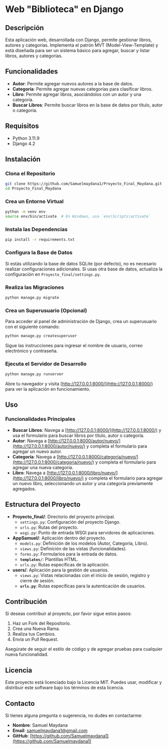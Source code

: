 # Web "Biblioteca" en Django

## Descripción

Esta aplicación web, desarrollada con Django, permite gestionar libros, autores y categorías. Implementa el patrón MVT (Model-View-Template) y está diseñada para ser un sistema básico para agregar, buscar y listar libros, autores y categorías.

## Funcionalidades

- **Autor**: Permite agregar nuevos autores a la base de datos.
- **Categoría**: Permite agregar nuevas categorías para clasificar libros.
- **Libro**: Permite agregar libros, asociándolos con un autor y una categoría.
- **Buscar Libros**: Permite buscar libros en la base de datos por título, autor o categoría.

## Requisitos

- Python 3.11.9
- Django 4.2

## Instalación

### Clona el Repositorio

```bash
git clone https://github.com/Samuelmaydana1/Proyecto_Final_Maydana.git
cd Proyecto_Final_Maydana
```

### Crea un Entorno Virtual

```bash
python -m venv env
source env/bin/activate  # En Windows, usa `env\Scripts\activate`
```

### Instala las Dependencias

```bash
pip install -r requirements.txt
```

### Configura la Base de Datos

Si estás utilizando la base de datos SQLite (por defecto), no es necesario realizar configuraciones adicionales. Si usas otra base de datos, actualiza la configuración en `Proyecto_final/settings.py`.

### Realiza las Migraciones

```bash
python manage.py migrate
```

### Crea un Superusuario (Opcional)

Para acceder al panel de administración de Django, crea un superusuario con el siguiente comando:

```bash
python manage.py createsuperuser
```

Sigue las instrucciones para ingresar el nombre de usuario, correo electrónico y contraseña.

### Ejecuta el Servidor de Desarrollo

```bash
python manage.py runserver
```

Abre tu navegador y visita [http://127.0.0.1:8000/](http://127.0.0.1:8000/) para ver la aplicación en funcionamiento.

## Uso

### Funcionalidades Principales

- **Buscar Libros**: Navega a [http://127.0.0.1:8000/](http://127.0.0.1:8000/) y usa el formulario para buscar libros por título, autor o categoría.
- **Autor**: Navega a [http://127.0.0.1:8000/autor/nuevo/](http://127.0.0.1:8000/autor/nuevo/) y completa el formulario para agregar un nuevo autor.
- **Categoría**: Navega a [http://127.0.0.1:8000/categoria/nuevo/](http://127.0.0.1:8000/categoria/nuevo/) y completa el formulario para agregar una nueva categoría.
- **Libro**: Navega a [http://127.0.0.1:8000/libro/nuevo/](http://127.0.0.1:8000/libro/nuevo/) y completa el formulario para agregar un nuevo libro, seleccionando un autor y una categoría previamente agregados.

## Estructura del Proyecto

- **Proyecto_final/**: Directorio del proyecto principal.
  - `settings.py`: Configuración del proyecto Django.
  - `urls.py`: Rutas del proyecto.
  - `wsgi.py`: Punto de entrada WSGI para servidores de aplicaciones.
- **AppSamuel/**: Aplicación dentro del proyecto.
  - `models.py`: Definición de los modelos (Autor, Categoría, Libro).
  - `views.py`: Definición de las vistas (funcionalidades).
  - `forms.py`: Formularios para la entrada de datos.
  - **`templates/`**: Plantillas HTML.
  - `urls.py`: Rutas específicas de la aplicación.
- **users/**: Aplicación para la gestión de usuarios.
  - `views.py`: Vistas relacionadas con el inicio de sesión, registro y cierre de sesión.
  - **`urls.py`**: Rutas específicas para la autenticación de usuarios.

## Contribución

Si deseas contribuir al proyecto, por favor sigue estos pasos:

1. Haz un Fork del Repositorio.
2. Crea una Nueva Rama.
3. Realiza tus Cambios.
4. Envía un Pull Request.

Asegúrate de seguir el estilo de código y de agregar pruebas para cualquier nueva funcionalidad.

## Licencia

Este proyecto está licenciado bajo la Licencia MIT. Puedes usar, modificar y distribuir este software bajo los términos de esta licencia.

## Contacto

Si tienes alguna pregunta o sugerencia, no dudes en contactarme:

- **Nombre**: Samuel Maydana
- **Email**: [samuelmaydana1@gmail.com](mailto:samuelmaydana1@gmail.com)
- **GitHub**: [https://github.com/Samuelmaydana1](https://github.com/Samuelmaydana1)